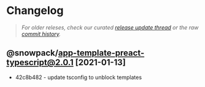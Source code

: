 # Changelog

> _For older releses, check our curated [release update thread](https://github.com/snowpackjs/snowpack/discussions/1183) or the raw [commit history](https://github.com/snowpackjs/snowpack/commits/main/create-snowpack-app/app-template-preact-typescript)._

## @snowpack/app-template-preact-typescript@2.0.1 [2021-01-13]

- 42c8b482 - update tsconfig to unblock templates
